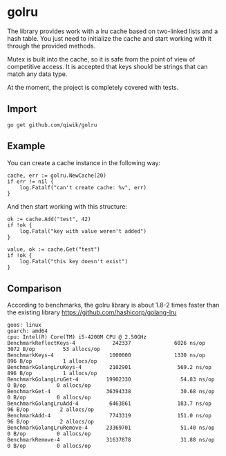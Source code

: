 # golru

The library provides work with a lru cache based on two-linked lists and a hash table. You just need to initialize 
the cache and start working with it through the provided methods.

Mutex is built into the cache, so it is safe from the point of view of competitive access. It is accepted that 
keys should be strings that can match any data type.

At the moment, the project is completely covered with tests.

## Import

````
go get github.com/qiwik/golru
````

## Example
You can create a cache instance in the following way:
````
cache, err := golru.NewCache(20)
if err != nil {
    log.Fatalf("can't create cache: %v", err)
}
````

And then start working with this structure:
````
ok := cache.Add("test", 42)
if !ok {
    log.Fatal("key with value weren't added")
}

value, ok := cache.Get("test")
if !ok {
    log.Fatal("this key doesn't exist")
}
````

## Comparison

According to benchmarks, the golru library is about 1.8-2 times faster than the existing library 
https://github.com/hashicorp/golang-lru
````
goos: linux
goarch: amd64
cpu: Intel(R) Core(TM) i5-4200M CPU @ 2.50GHz
BenchmarkReflectKeys-4            242337              6026 ns/op            3072 B/op         53 allocs/op
BenchmarkKeys-4                  1000000              1330 ns/op             896 B/op          1 allocs/op
BenchmarkGolangLruKeys-4         2102901               569.2 ns/op           896 B/op          1 allocs/op
BenchmarkGolangLruGet-4         19902330                54.83 ns/op            0 B/op          0 allocs/op
BenchmarkGet-4                  36394338                30.68 ns/op            0 B/op          0 allocs/op
BenchmarkGolangLruAdd-4          6463861               183.7 ns/op            96 B/op          2 allocs/op
BenchmarkAdd-4                   7743319               151.0 ns/op            96 B/op          2 allocs/op
BenchmarkGolangLruRemove-4      23369701                51.40 ns/op            0 B/op          0 allocs/op
BenchmarkRemove-4               31637878                31.88 ns/op            0 B/op          0 allocs/op

````
